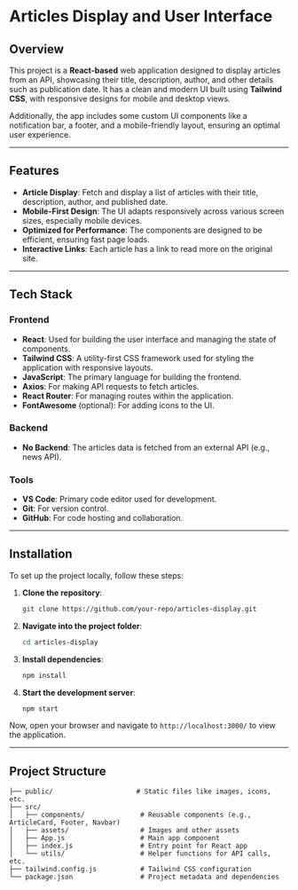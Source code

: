 # **Articles Display and User Interface**

## **Overview**
This project is a **React-based** web application designed to display articles from an API, showcasing their title, description, author, and other details such as publication date. It has a clean and modern UI built using **Tailwind CSS**, with responsive designs for mobile and desktop views.

Additionally, the app includes some custom UI components like a notification bar, a footer, and a mobile-friendly layout, ensuring an optimal user experience.

---

## **Features**
- **Article Display**: Fetch and display a list of articles with their title, description, author, and published date.
- **Mobile-First Design**: The UI adapts responsively across various screen sizes, especially mobile devices.
- **Optimized for Performance**: The components are designed to be efficient, ensuring fast page loads.
- **Interactive Links**: Each article has a link to read more on the original site.

---

## **Tech Stack**

### **Frontend**
- **React**: Used for building the user interface and managing the state of components.
- **Tailwind CSS**: A utility-first CSS framework used for styling the application with responsive layouts.
- **JavaScript**: The primary language for building the frontend.
- **Axios**: For making API requests to fetch articles.
- **React Router**: For managing routes within the application.
- **FontAwesome** (optional): For adding icons to the UI.

### **Backend**
- **No Backend**: The articles data is fetched from an external API (e.g., news API).

### **Tools**
- **VS Code**: Primary code editor used for development.
- **Git**: For version control.
- **GitHub**: For code hosting and collaboration.

---

## **Installation**

To set up the project locally, follow these steps:

1. **Clone the repository**:
    ```bash
    git clone https://github.com/your-repo/articles-display.git
    ```

2. **Navigate into the project folder**:
    ```bash
    cd articles-display
    ```

3. **Install dependencies**:
    ```bash
    npm install
    ```

4. **Start the development server**:
    ```bash
    npm start
    ```

Now, open your browser and navigate to `http://localhost:3000/` to view the application.

---

## **Project Structure**

```plaintext
├── public/                     # Static files like images, icons, etc.
├── src/                        
│   ├── components/              # Reusable components (e.g., ArticleCard, Footer, Navbar)
│   ├── assets/                  # Images and other assets
│   ├── App.js                   # Main app component
│   ├── index.js                 # Entry point for React app
│   └── utils/                   # Helper functions for API calls, etc.
├── tailwind.config.js           # Tailwind CSS configuration
└── package.json                 # Project metadata and dependencies
